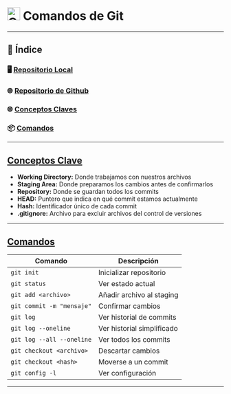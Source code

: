 # <img src="https://cdn.jsdelivr.net/gh/devicons/devicon/icons/git/git-original.svg" alt="Git Logo" width="30"/> Comandos de Git

---

## 📜 Índice

### 🖥️ [Repositorio Local](local.md)

### 🌐 [Repositorio de Github](origin.md)

### 🌐 [Conceptos Claves](#-conceptos-claves)

### 📦 [Comandos](#-comandos)

---

## [Conceptos Clave](#-índice)

- **Working Directory:** Donde trabajamos con nuestros archivos
- **Staging Area:** Donde preparamos los cambios antes de confirmarlos
- **Repository:** Donde se guardan todos los commits
- **HEAD:** Puntero que indica en qué commit estamos actualmente
- **Hash:** Identificador único de cada commit
- **.gitignore:** Archivo para excluir archivos del control de versiones

---

## [Comandos](#-índice)

| Comando | Descripción |
|---------|-------------|
| `git init` | Inicializar repositorio |
| `git status` | Ver estado actual |
| `git add <archivo>` | Añadir archivo al staging |
| `git commit -m "mensaje"` | Confirmar cambios |
| `git log` | Ver historial de commits |
| `git log --oneline` | Ver historial simplificado |
| `git log --all --oneline` | Ver todos los commits |
| `git checkout <archivo>` | Descartar cambios |
| `git checkout <hash>` | Moverse a un commit |
| `git config -l` | Ver configuración |

---
